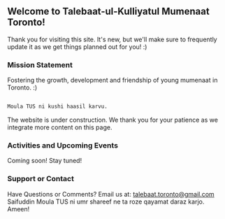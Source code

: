 ## Welcome to Talebaat-ul-Kulliyatul Mumenaat Toronto! 

Thank you for visiting this site. It's new, but we'll make sure to frequently update it as we get things planned out for you! :) 



### Mission Statement 

Fostering the growth, development and friendship of young mumenaat in Toronto. :) 

```markdown

Moula TUS ni kushi haasil karvu. 
```

The website is under construction. We thank you for your patience as we integrate more content on this page. 

### Activities and Upcoming Events

Coming soon! Stay tuned! 

### Support or Contact

Have Questions or Comments? Email us at: talebaat.toronto@gmail.com 
Saifuddin Moula TUS ni umr shareef ne ta roze qayamat daraz karjo. Ameen! 
